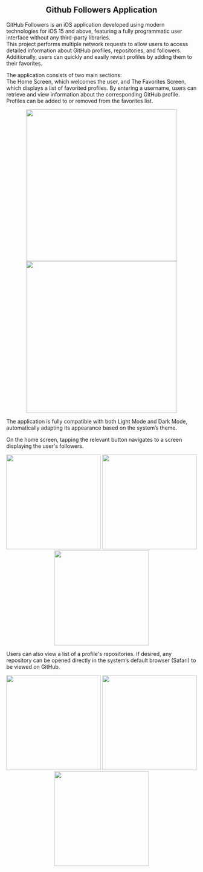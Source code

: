 <h2 align="center">Github Followers Application</h2>

GitHub Followers is an iOS application developed using modern technologies for iOS 15 and above, featuring a fully programmatic user interface without any third-party libraries.<br/>
This project performs multiple network requests to allow users to access detailed information about GitHub profiles, repositories, and followers. Additionally, users can quickly and easily revisit profiles by adding them to their favorites.

The application consists of two main sections:<br/>
The Home Screen, which welcomes the user, and The Favorites Screen, which displays a list of favorited profiles. By entering a username, users can retrieve and view information about the corresponding GitHub profile. Profiles can be added to or removed from the favorites list.<br/>

<p float="left" align="center"> <img src="https://github.com/MelihUluhan/GithubFollowers/blob/main/Screenshots/main_screen.png" width="400" /> 
  <img src="https://github.com/MelihUluhan/GithubFollowers/blob/main/Screenshots/favorites_screen.png" width="400" /> 
</p>
The application is fully compatible with both Light Mode and Dark Mode, automatically adapting its appearance based on the system’s theme.<br/>

On the home screen, tapping the relevant button navigates to a screen displaying the user's followers.<br/>

<p float="left" align="center"> <img src="https://github.com/MelihUluhan/GithubFollowers/blob/main/Screenshots/profile_screen_dark.png" width="250" /> 
  <img src="https://github.com/MelihUluhan/GithubFollowers/blob/main/Screenshots/profile_screen_light.png" width="250" /> 
  <img src="https://github.com/MelihUluhan/GithubFollowers/blob/main/Screenshots/search_screen.png" width="250" /> 
</p>
Users can also view a list of a profile's repositories. If desired, any repository can be opened directly in the system’s default browser (Safari) to be viewed on GitHub.<br/>

<p float="left" align="center"> <img src="https://github.com/MelihUluhan/GithubFollowers/blob/main/Screenshots/repositories_screen.png" width="250" /> 
  <img src="https://github.com/MelihUluhan/GithubFollowers/blob/main/Screenshots/repositories_alert.png" width="250" /> 
  <img src="https://github.com/MelihUluhan/GithubFollowers/blob/main/Screenshots/safari.png" width="250" /> 
</p>
